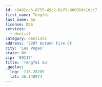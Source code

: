 ```yaml
---
id: c9482cc6-0755-45c2-b1f9-90095dc10cc7
first_name: Tengfei
last_name: Su
license: DDS
services:
  - dentist
category: dentists
address: '2287 Autumn Fire Ct'
city: 'Las Vegas'
state: NV
zip: '89117'
title: 'Tengfei Su'
_geoloc:
  lng: -115.28205
  lat: 36.140974
---
```

